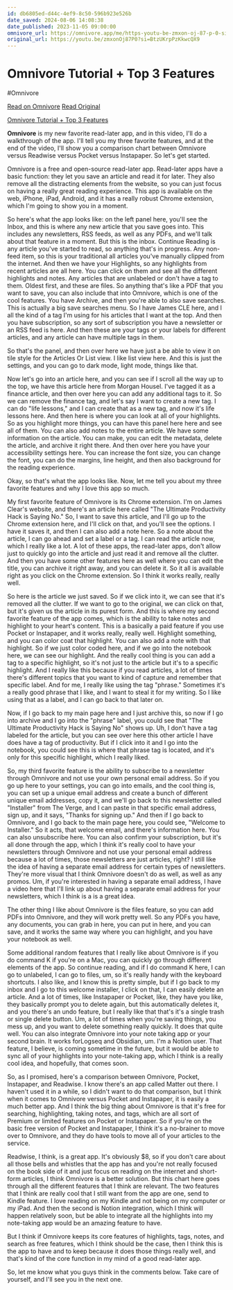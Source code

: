 ```yaml
---
id: db6805ed-d44c-4ef9-8c50-596b923e526b
date_saved: 2024-08-06 14:08:38
date_published: 2023-11-05 09:00:00
omnivore_url: https://omnivore.app/me/https-youtu-be-zmxon-oj-87-p-0-si-btz-u-krp-pz-kkwc-qx-9-1912616de88
original_url: https://youtu.be/zmxonOj87P0?si=BtzUKrpPzKkwcQX9
---
```


# Omnivore Tutorial + Top 3 Features
#Omnivore
 
[Read on Omnivore](https://omnivore.app/me/https-youtu-be-zmxon-oj-87-p-0-si-btz-u-krp-pz-kkwc-qx-9-1912616de88)
[Read Original](https://youtu.be/zmxonOj87P0?si=BtzUKrpPzKkwcQX9)
 
[Omnivore Tutorial + Top 3 Features](https://youtu.be/zmxonOj87P0?si=BtzUKrpPzKkwcQX9)

**Omnivore** is my new favorite read-later app, and in this video, I'll do a walkthrough of the app. I'll tell you my three favorite features, and at the end of the video, I'll show you a comparison chart between Omnivore versus Readwise versus Pocket versus Instapaper. So let's get started.

Omnivore is a free and open-source read-later app. Read-later apps have a basic function: they let you save an article and read it for later. They also remove all the distracting elements from the website, so you can just focus on having a really great reading experience. This app is available on the web, iPhone, iPad, Android, and it has a really robust Chrome extension, which I'm going to show you in a moment.

So here's what the app looks like: on the left panel here, you'll see the Inbox, and this is where any new article that you save goes into. This includes any newsletters, RSS feeds, as well as any PDFs, and we'll talk about that feature in a moment. But this is the inbox. Continue Reading is any article you've started to read, so anything that's in progress. Any non-feed item, so this is your traditional all articles you've manually clipped from the internet. And then we have your Highlights, so any highlights from recent articles are all here. You can click on them and see all the different highlights and notes. Any articles that are unlabeled or don't have a tag to them. Oldest first, and these are files. So anything that's like a PDF that you want to save, you can also include that into Omnivore, which is one of the cool features. You have Archive, and then you're able to also save searches. This is actually a big save searches menu. So I have James CLE here, and I all the kind of a tag I'm using for his articles that I want at the top. And then you have subscription, so any sort of subscription you have a newsletter or an RSS feed is here. And then these are your tags or your labels for different articles, and any article can have multiple tags in them.

So that's the panel, and then over here we have just a be able to view it on tile style for the Articles Or List view. I like list view here. And this is just the settings, and you can go to dark mode, light mode, things like that.

Now let's go into an article here, and you can see if I scroll all the way up to the top, we have this article here from Morgan Housel. I've tagged it as a finance article, and then over here you can add any additional tags to it. So we can remove the finance tag, and let's say I want to create a new tag. I can do "life lessons," and I can create that as a new tag, and now it's life lessons here. And then here is where you can look at all of your highlights. So as you highlight more things, you can have this panel here here and see all of them. You can also add notes to the entire article. We have some information on the article. You can make, you can edit the metadata, delete the article, and archive it right there. And then over here you have your accessibility settings here. You can increase the font size, you can change the font, you can do the margins, line height, and then also background for the reading experience.

Okay, so that's what the app looks like. Now, let me tell you about my three favorite features and why I love this app so much.

My first favorite feature of Omnivore is its Chrome extension. I'm on James Clear's website, and there's an article here called "The Ultimate Productivity Hack is Saying No." So, I want to save this article, and I'll go up to the Chrome extension here, and I'll click on that, and you'll see the options. I have it saves it, and then I can also add a note here. So a note about the article, I can go ahead and set a label or a tag. I can read the article now, which I really like a lot. A lot of these apps, the read-later apps, don't allow just to quickly go into the article and just read it and remove all the clutter. And then you have some other features here as well where you can edit the title, you can archive it right away, and you can delete it. So it all is available right as you click on the Chrome extension. So I think it works really, really well.

So here is the article we just saved. So if we click into it, we can see that it's removed all the clutter. If we want to go to the original, we can click on that, but it's given us the article in its purest form. And this is where my second favorite feature of the app comes, which is the ability to take notes and highlight to your heart's content. This is a basically a paid feature if you use Pocket or Instapaper, and it works really, really well. Highlight something, and you can color coat that highlight. You can also add a note with that highlight. So if we just color coded here, and if we go into the notebook here, we can see our highlight. And the really cool thing is you can add a tag to a specific highlight, so it's not just to the article but it's to a specific highlight. And I really like this because if you read articles, a lot of times there's different topics that you want to kind of capture and remember that specific label. And for me, I really like using the tag "phrase." Sometimes it's a really good phrase that I like, and I want to steal it for my writing. So I like using that as a label, and I can go back to that later on. 

Now, if I go back to my main page here and I just archive this, so now if I go into archive and I go into the "phrase" label, you could see that "The Ultimate Productivity Hack is Saying No" shows up. Uh, I don't have a tag labeled for the article, but you can see over here this other article I have does have a tag of productivity. But if I click into it and I go into the notebook, you could see this is where that phrase tag is located, and it's only for this specific highlight, which I really liked.

So, my third favorite feature is the ability to subscribe to a newsletter through Omnivore and not use your own personal email address. So if you go up here to your settings, you can go into emails, and the cool thing is, you can set up a unique email address and create a bunch of different unique email addresses, copy it, and we'll go back to this newsletter called "Installer" from The Verge, and I can paste in that specific email address, sign up, and it says, "Thanks for signing up." And then if I go back to Omnivore, and I go back to the main page here, you could see, "Welcome to Installer." So it acts, that welcome email, and there's information here. You can also unsubscribe here. You can also confirm your subscription, but it's all done through the app, which I think it's really cool to have your newsletters through Omnivore and not use your personal email address because a lot of times, those newsletters are just articles, right? I still like the idea of having a separate email address for certain types of newsletters. They're more visual that I think Omnivore doesn't do as well, as well as any promos. Um, if you're interested in having a separate email address, I have a video here that I'll link up about having a separate email address for your newsletters, which I think is a is a great idea.

The other thing I like about Omnivore is the files feature, so you can add PDFs into Omnivore, and they will work pretty well. So any PDFs you have, any documents, you can grab in here, you can put in here, and you can save, and it works the same way where you can highlight, and you have your notebook as well.

Some additional random features that I really like about Omnivore is if you do command K if you're on a Mac, you can quickly go through different elements of the app. So continue reading, and if I do command K here, I can go to unlabeled, I can go to files, um, so it's really handy with the keyboard shortcuts. I also like, and I know this is pretty simple, but if I go back to my inbox and I go to this welcome installer, I click on that, I can easily delete an article. And a lot of times, like Instapaper or Pocket, like, they have you like, they basically prompt you to delete again, but this automatically deletes it, and you there's an undo feature, but I really like that that's it's a single trash or single delete button. Um, a lot of times when you're saving things, you mess up, and you want to delete something really quickly. It does that quite well. You can also integrate Omnivore into your note taking app or your second brain. It works forLogseq and Obsidian, um. I'm a Notion user. That feature, I believe, is coming sometime in the future, but it would be able to sync all of your highlights into your note-taking app, which I think is a really cool idea, and hopefully, that comes soon.

So, as I promised, here's a comparison between Omnivore, Pocket, Instapaper, and Readwise. I know there's an app called Matter out there. I haven't used it in a while, so I didn't want to do that comparison, but I think when it comes to Omnivore versus Pocket and Instapaper, it is easily a much better app. And I think the big thing about Omnivore is that it's free for searching, highlighting, taking notes, and tags, which are all sort of Premium or limited features on Pocket or Instapaper. So if you're on the basic free version of Pocket and Instapaper, I think it's a no-brainer to move over to Omnivore, and they do have tools to move all of your articles to the service.

Readwise, I think, is a great app. It's obviously $8, so if you don't care about all those bells and whistles that the app has and you're not really focused on the book side of it and just focus on reading on the internet and short-form articles, I think Omnivore is a better solution. But this chart here goes through all the different features that I think are relevant. The two features that I think are really cool that I still want from the app are one, send to Kindle feature. I love reading on my Kindle and not being on my computer or my iPad. And then the second is Notion integration, which I think will happen relatively soon, but be able to integrate all the highlights into my note-taking app would be an amazing feature to have.

But I think if Omnivore keeps its core features of highlights, tags, notes, and search as free features, which I think should be the case, then I think this is the app to have and to keep because it does those things really well, and that's kind of the core function in my mind of a good read-later app.

So, let me know what you guys think in the comments below. Take care of yourself, and I'll see you in the next one.